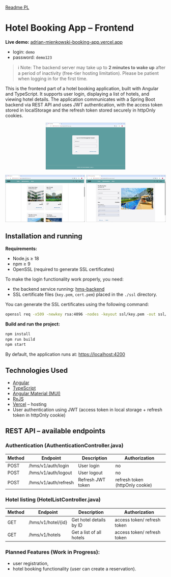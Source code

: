 [Readme PL](README.pl.md)

# Hotel Booking App – Frontend

**Live demo:** [adrian-mienkowski-booking-app.vercel.app](https://adrian-mienkowski-booking-app.vercel.app)
- login: `demo`
- password: `demo123`

> ℹ️ Note: The backend server may take up to **2 minutes to wake up** after a period of inactivity (free-tier hosting limitation). Please be patient when logging in for the first time.

This is the frontend part of a hotel booking application, built with Angular and TypeScript. It supports user login, displaying a list of hotels, and viewing hotel details. The application communicates with a Spring Boot backend via REST API and uses JWT authentication, with the access token stored in localStorage and the refresh token stored securely in httpOnly cookies.

<p align="center">
  <img src="img/login_page.jpg" width="250"/>
</p>
<p align="center">
  <img src="img/hotels-list.jpg" width="250"/>
  <img src="img/reservation-panel.jpg" width="250"/>
</p>

## Installation and running

**Requirements:**
- Node.js ≥ 18
- npm ≥ 9
- OpenSSL (required to generate SSL certificates)

To make the login functionality work properly, you need:
- the backend service running: [hms-backend](https://github.com/ArdianM90/hms-backend)
- SSL certificate files (`key.pem`, `cert.pem`) placed in the `./ssl` directory.

You can generate the SSL certificates using the following command:
```bash
openssl req -x509 -newkey rsa:4096 -nodes -keyout ssl/key.pem -out ssl/cert.pem -days 365
```

**Build and run the project:**
```bash
npm install
npm run build
npm start
```

By default, the application runs at: [https://localhost:4200](https://localhost:4200)

## Technologies Used
- [Angular](https://angular.io/)
- [TypeScript](https://www.typescriptlang.org/)
- [Angular Material (MUI)](https://material.angular.io/)
- [RxJS](https://rxjs.dev/)
- [Vercel](https://vercel.com/) – hosting
- User authentication using JWT (access token in local storage + refresh token in httpOnly cookie)

## REST API – available endpoints
### Authentication (AuthenticationController.java)

| Method | Endpoint              | Description       | Authorization                   |
|--------|-----------------------|-------------------|---------------------------------|
| POST   | /hms/v1/auth/login    | User login        | no                              |
| POST   | /hms/v1/auth/logout   | User logout       | no                              |
| POST   | /hms/v1/auth/refresh  | Refresh JWT token | refresh token (httpOnly cookie) |

### Hotel listing (HotelListController.java)

| Method | Endpoint           | Description              | Authorization               |
|--------|--------------------|--------------------------|-----------------------------|
| GET    | /hms/v1/hotel/{id} | Get hotel details by ID  | access token/ refresh token |
| GET    | /hms/v1/hotels     | Get a list of all hotels | access token/ refresh token |

### Planned Features (Work in Progress):
- user registration,
- hotel booking functionality (user can create a reservation).
